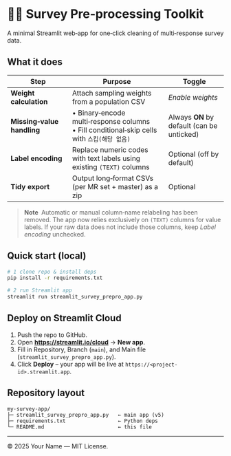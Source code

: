 # 🏃‍♀️ Survey Pre‑processing Toolkit

A minimal Streamlit web‑app for one‑click cleaning of multi‑response survey data.

## What it does
| Step | Purpose | Toggle |
|------|---------|--------|
| **Weight calculation** | Attach sampling weights from a population CSV | *Enable weights* |
| **Missing‑value handling** | • Binary‑encode multi‑response columns<br>• Fill conditional‑skip cells with `스킵(해당 없음)` | Always **ON** by default (can be unticked) |
| **Label encoding** | Replace numeric codes with text labels using existing `(TEXT)` columns | Optional (off by default) |
| **Tidy export** | Output long‑format CSVs (per MR set + master) as a zip | Optional |

> **Note** Automatic or manual column‑name relabeling has been removed. The app now relies exclusively on `(TEXT)` columns for value labels. If your raw data does not include those columns, keep *Label encoding* unchecked.

## Quick start (local)
```bash
# 1 clone repo & install deps
pip install -r requirements.txt

# 2 run Streamlit app
streamlit run streamlit_survey_prepro_app.py
```

## Deploy on Streamlit Cloud
1. Push the repo to GitHub.
2. Open **https://streamlit.io/cloud** → **New app**.
3. Fill in Repository, Branch (`main`), and Main file (`streamlit_survey_prepro_app.py`).
4. Click **Deploy** – your app will be live at `https://<project-id>.streamlit.app`.

## Repository layout
```
my-survey-app/
├─ streamlit_survey_prepro_app.py   ← main app (v5)
├─ requirements.txt                 ← Python deps
└─ README.md                        ← this file
```

---
© 2025 Your Name — MIT License.
